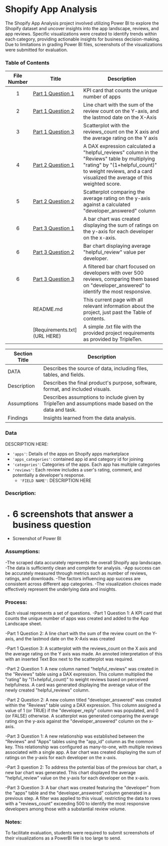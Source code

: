 # Shopify App Analysis
The Shopify App Analysis project involved utilizing Power BI to explore the Shopify dataset and uncover insights into the app landscape, reviews, and app reviews. Specific visualizations were created to identify trends within each category, providing actionable insights for business decision-making. Due to limitations in grading Power BI files, screenshots of the visualizations were submitted for evaluation.

### Table of Contents
| File Number | Title | Description |
| :-----------: | ----------- |----------- |
| 1 | [Part 1 Question 1](https://github.com/justyn-plaskon/Data_projects_TripleTen/blob/main/Shopify%20App%20Analysis/Part1Q1.png) | KPI card that counts the unique number of apps |
| 2 | [Part 1 Question 2](https://github.com/justyn-plaskon/Data_projects_TripleTen/blob/main/Shopify%20App%20Analysis/PART1Q2.png) |  Line chart with the sum of the review count on the Y-axis, and the lastmod date on the X-Axis |
| 3 | [Part 1 Question 3](https://github.com/justyn-plaskon/Data_projects_TripleTen/blob/main/Shopify%20App%20Analysis/Part1Q3.png) |  Scatterplot with the reviews_count on the X axis and the average rating on the Y axis |
| 4 | [Part 2 Question 1](https://github.com/justyn-plaskon/Data_projects_TripleTen/blob/main/Shopify%20App%20Analysis/Part2Q1.png) | A DAX expression calculated a "helpful_reviews" column in the "Reviews" table by multiplying "rating" by "(1+helpful_count)" to weight reviews, and a card visualized the average of this weighted score.|
| 5 | [Part 2 Question 2](https://github.com/justyn-plaskon/Data_projects_TripleTen/blob/main/Shopify%20App%20Analysis/Part2Q2.png) | Scatterplot comparing the average rating on the y-axis against a calculated "developer_answered" column  |
| 6 | [Part 3 Question 1](https://github.com/justyn-plaskon/Data_projects_TripleTen/blob/main/Shopify%20App%20Analysis/Part3Q1.png) | A bar chart was created displaying the sum of ratings on the y-axis for each developer on the x-axis.  |
| 6 | [Part 3 Question 2](https://github.com/justyn-plaskon/Data_projects_TripleTen/blob/main/Shopify%20App%20Analysis/Part3Q2.png) |  Bar chart displaying average "helpful_review" value per developer.  |
| 6 | [Part 3 Question 3](https://github.com/justyn-plaskon/Data_projects_TripleTen/blob/main/Shopify%20App%20Analysis/Part3Q3.png) |  A filtered bar chart focused on developers with over 500 reviews, comparing them based on "developer_answered" to identify the most responsive. |
|  | README.md | This current page with all relevant information about the project, just past the Table of contents. |
| | [Requirements.txt](URL HERE) | A simple .txt file with the provided project requirements as provided by TripleTen. |

| Section Title | Description |
| ----------- |----------- |
| DATA | Describes the source of data, including files, tables, and fields. |
| Description | Describes the final product's purpose, software, format, and included visuals. |
| Assumptions | Describes assumptions to include given by TripleTen and assumptions made based on the data and task. |
| Findings | Insights learned from the data analysis. |

### Data
DESCRIPTION HERE:
- `'apps'`: Details of the apps on Shopify apps marketplace
- `'apps_categories'`: contained app id and category id for joining
- `'categories'`: Categories of the apps. Each app has multiple categories
- `'reviews'`: Each review includes a user's rating, comment, and potentially a developer's response.
    - `'FIELD NAME'`: DESCRIPTION HERE
  
### Description:
- # 6 screenshots that answer a business question
- Screenshot of Power BI 

### Assumptions:
-The scraped data accurately represents the overall Shopify app landscape.
-The data is sufficiently clean and complete for analysis.
-App success can be accurately measured through metrics such as number of reviews, ratings, and downloads.
-The factors influencing app success are consistent across different app categories.
-The visualization choices made effectively represent the underlying data and insights.

### Process:
Each visual represents a set of questions. 
-Part 1 Question 1: A KPI card that counts the unique number of apps was created and added to the App Landscape sheet.

-Part 1 Question 2: A line chart with the sum of the review count on the Y-axis, and the lastmod date on the X-Axis was created

-Part 1 Question 3: A scatterplot with the reviews_count on the X axis and the average rating on the Y axis was made. An annoted interpretation of this with an inserted Text Box next to the scatterplot was required.

-Part 2 Question 1: A new column named "helpful_reviews" was created in the "Reviews" table using a DAX expression. This column multiplied the "rating" by "(1+helpful_count)" to weight reviews based on perceived helpfulness. A card was generated displaying the average value of the newly created "helpful_reviews" column.

-Part 2 Question 2: A new column titled "developer_answered" was created within the "Reviews" table using a DAX expression. This column assigned a value of 1 (or TRUE) if the "developer_reply" column was populated, and 0 (or FALSE) otherwise. A scatterplot was generated comparing the average rating on the y-axis against the "developer_answered" column on the x-axis.

-Part 3 Question 1: A new relationship was established between the "Reviews" and "Apps" tables using the "app_id" column as the common key. This relationship was configured as many-to-one, with multiple reviews associated with a single app. A bar chart was created displaying the sum of ratings on the y-axis for each developer on the x-axis. 

-Part 3 question 2: To address the potential bias of the previous bar chart, a new bar chart was generated. This chart displayed the average "helpful_review" value on the y-axis for each developer on the x-axis.

-Part 3 Question 3: A bar chart was created featuring the "developer" from the "apps" table and the "developer_answered" column generated in a previous step. A filter was applied to this visual, restricting the data to rows with a "reviews_count" exceeding 500 to identify the most responsive developers among those with a substantial review volume.


### Notes:
To facilitate evaluation, students were required to submit screenshots of their visualizations as a PowerBI file is too large to send. 



